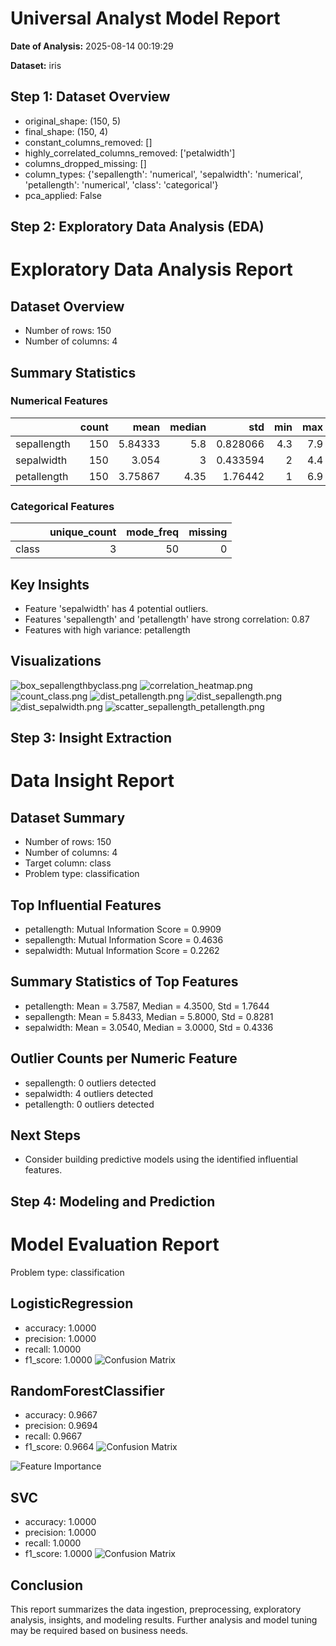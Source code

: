 # Universal Analyst Model Report

**Date of Analysis:** 2025-08-14 00:19:29

**Dataset:** iris

## Step 1: Dataset Overview
- original_shape: (150, 5)
- final_shape: (150, 4)
- constant_columns_removed: []
- highly_correlated_columns_removed: ['petalwidth']
- columns_dropped_missing: []
- column_types: {'sepallength': 'numerical', 'sepalwidth': 'numerical', 'petallength': 'numerical', 'class': 'categorical'}
- pca_applied: False

## Step 2: Exploratory Data Analysis (EDA)
# Exploratory Data Analysis Report

## Dataset Overview
- Number of rows: 150
- Number of columns: 4

## Summary Statistics
### Numerical Features
|             |   count |    mean |   median |      std |   min |   max |      skew |   kurtosis |
|:------------|--------:|--------:|---------:|---------:|------:|------:|----------:|-----------:|
| sepallength |     150 | 5.84333 |     5.8  | 0.828066 |   4.3 |   7.9 |  0.311753 |  -0.573568 |
| sepalwidth  |     150 | 3.054   |     3    | 0.433594 |   2   |   4.4 |  0.330703 |   0.241443 |
| petallength |     150 | 3.75867 |     4.35 | 1.76442  |   1   |   6.9 | -0.271712 |  -1.39536  |

### Categorical Features
|       |   unique_count |   mode_freq |   missing |
|:------|---------------:|------------:|----------:|
| class |              3 |          50 |         0 |

## Key Insights
- Feature 'sepalwidth' has 4 potential outliers.
- Features 'sepallength' and 'petallength' have strong correlation: 0.87
- Features with high variance: petallength

## Visualizations
![box_sepallengthbyclass.png](box_sepallengthbyclass.png)
![correlation_heatmap.png](correlation_heatmap.png)
![count_class.png](count_class.png)
![dist_petallength.png](dist_petallength.png)
![dist_sepallength.png](dist_sepallength.png)
![dist_sepalwidth.png](dist_sepalwidth.png)
![scatter_sepallength_petallength.png](scatter_sepallength_petallength.png)

## Step 3: Insight Extraction
# Data Insight Report

## Dataset Summary
- Number of rows: 150
- Number of columns: 4
- Target column: class
- Problem type: classification

## Top Influential Features
- petallength: Mutual Information Score = 0.9909
- sepallength: Mutual Information Score = 0.4636
- sepalwidth: Mutual Information Score = 0.2262

## Summary Statistics of Top Features
- petallength: Mean = 3.7587, Median = 4.3500, Std = 1.7644
- sepallength: Mean = 5.8433, Median = 5.8000, Std = 0.8281
- sepalwidth: Mean = 3.0540, Median = 3.0000, Std = 0.4336

## Outlier Counts per Numeric Feature
- sepallength: 0 outliers detected
- sepalwidth: 4 outliers detected
- petallength: 0 outliers detected

## Next Steps
- Consider building predictive models using the identified influential features.

## Step 4: Modeling and Prediction
# Model Evaluation Report

Problem type: classification

## LogisticRegression
- accuracy: 1.0000
- precision: 1.0000
- recall: 1.0000
- f1_score: 1.0000
![Confusion Matrix](LogisticRegression_confusion_matrix.png)

## RandomForestClassifier
- accuracy: 0.9667
- precision: 0.9694
- recall: 0.9667
- f1_score: 0.9664
![Confusion Matrix](RandomForestClassifier_confusion_matrix.png)

![Feature Importance](RandomForestClassifier_feature_importance.png)

## SVC
- accuracy: 1.0000
- precision: 1.0000
- recall: 1.0000
- f1_score: 1.0000
![Confusion Matrix](SVC_confusion_matrix.png)


## Conclusion
This report summarizes the data ingestion, preprocessing, exploratory analysis, insights, and modeling results.
Further analysis and model tuning may be required based on business needs.
